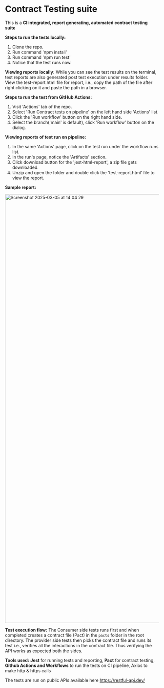 # Contract Testing suite
This is a **CI integrated, report generating, automated contract testing suite**

**Steps to run the tests locally:**
1. Clone the repo.
2. Run command 'npm install'
3. Run command 'npm run test'
4. Notice that the test runs now.

**Viewing reports locally:**
While you can see the test results on the terminal, test reports are also generated post test execution under results folder. 
View the test-report.html file for report, i.e., copy the path of the file after right clicking on it and paste the path in a browser.

**Steps to run the test from GitHub Actions:**
1. Visit 'Actions' tab of the repo.
2. Select 'Run Contract tests on pipeline' on the left hand side 'Actions' list.
3. Click the 'Run workflow' button on the right hand side.
4. Select the branch('main' is default), click 'Run workflow' button on the dialog.

**Viewing reports of test run on pipeline:**
1. In the same 'Actions' page, click on the test run under the workflow runs list.
2. In the run's page, notice the 'Artifacts' section.
3. Click download button for the 'jest-html-report', a zip file gets downloaded.
4. Unzip and open the folder and double click the 'test-report.html' file to view the report.

**Sample report:**


<img width="1398" alt="Screenshot 2025-03-05 at 14 04 29" src="https://github.com/user-attachments/assets/9c28394c-0ebc-4ad8-aa8e-e9224943d774" />


**Test execution flow:**
The Consumer side tests runs first and when completed creates a contract file (Pact) in the `pacts` folder in the root directory.
The provider side tests then picks the contract file and runs its test i.e., verifies all the interactions in the contract file.
Thus verifying the API works as expected both the sides.

**Tools used:** 
**Jest** for running tests and reporting, 
**Pact** for contract testing, 
**Github Actions and Workflows** to run the tests on CI pipeline, 
Axios to make http & https calls

The tests are run on public APIs available here https://restful-api.dev/
